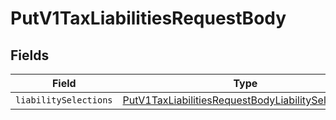 # PutV1TaxLiabilitiesRequestBody


## Fields

| Field                                                                                                                               | Type                                                                                                                                | Required                                                                                                                            | Description                                                                                                                         |
| ----------------------------------------------------------------------------------------------------------------------------------- | ----------------------------------------------------------------------------------------------------------------------------------- | ----------------------------------------------------------------------------------------------------------------------------------- | ----------------------------------------------------------------------------------------------------------------------------------- |
| `liabilitySelections`                                                                                                               | [PutV1TaxLiabilitiesRequestBodyLiabilitySelections](../../models/operations/putv1taxliabilitiesrequestbodyliabilityselections.md)[] | :heavy_minus_sign:                                                                                                                  | N/A                                                                                                                                 |